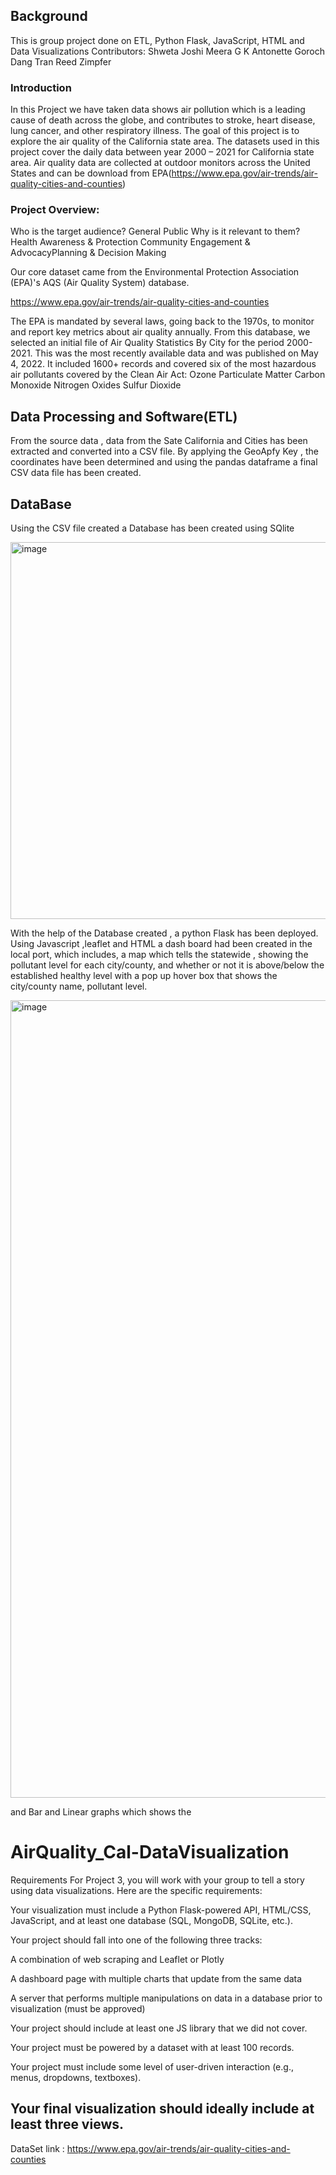 ## Background

This is group project done on ETL, Python Flask, JavaScript, HTML and Data Visualizations
Contributors: Shweta Joshi
Meera G K
Antonette Goroch
Dang Tran
Reed Zimpfer

### Introduction

In this Project we have taken  data  shows  air pollution which  is a leading cause of death across the globe, and contributes to stroke, heart disease, lung cancer, and other respiratory illness. The goal of this project is to explore the air quality of the California state area.
The datasets used in this project cover the daily data between year 2000 – 2021 for California state area. 
Air quality data are collected at outdoor monitors across the United States and can be download from EPA(https://www.epa.gov/air-trends/air-quality-cities-and-counties)

### Project Overview:

Who is the target audience?
General Public
Why is it relevant to them?
Health Awareness & Protection
Community Engagement & AdvocacyPlanning & Decision Making


Our core dataset came from the Environmental Protection Association (EPA)'s AQS (Air Quality System) database. 

https://www.epa.gov/air-trends/air-quality-cities-and-counties

The EPA is mandated by several laws, going back to the 1970s, to monitor and report key metrics about air quality annually.
From this database, we selected an initial file of Air Quality Statistics By City for the period 2000-2021.
This was the most recently available data and was published on May 4, 2022. 
It included 1600+ records and covered six of the most hazardous air pollutants covered by the Clean Air Act:
Ozone
Particulate Matter
Carbon Monoxide
Nitrogen Oxides
Sulfur Dioxide

## Data Processing and Software(ETL)

From the source data , data from the Sate California and Cities has been extracted and converted into a CSV file. By applying the GeoApfy Key , the coordinates have been determined and using the pandas dataframe a final CSV data file has been created.

## DataBase

Using the CSV file created a Database has been created using SQlite

<img width="603" alt="image" src="https://user-images.githubusercontent.com/116701851/230516560-a68d1dd2-7181-4f0f-ade4-9a30b156140d.png">



With the help of the Database created , a python Flask has been deployed.
Using Javascript ,leaflet and HTML a dash board had been created in the local port, which includes, a map which tells the  statewide , showing the pollutant level for each city/county, and whether or not it is above/below the established healthy level with a pop up hover box that shows the city/county name, pollutant level.

<img width="1276" alt="image" src="https://user-images.githubusercontent.com/116701851/230517026-5eca9799-96a7-4cec-af9a-2449e140c696.png">



and Bar and Linear graphs which shows the 


# AirQuality_Cal-DataVisualization
Requirements
For Project 3, you will work with your group to tell a story using data visualizations. Here are the specific requirements:

Your visualization must include a Python Flask-powered API, HTML/CSS, JavaScript, and at least one database (SQL, MongoDB, SQLite, etc.).

Your project should fall into one of the following three tracks:

A combination of web scraping and Leaflet or Plotly

A dashboard page with multiple charts that update from the same data

A server that performs multiple manipulations on data in a database prior to visualization (must be approved)

Your project should include at least one JS library that we did not cover.

Your project must be powered by a dataset with at least 100 records.

Your project must include some level of user-driven interaction (e.g., menus, dropdowns, textboxes).

Your final visualization should ideally include at least three views.
------------------------------------------------------------------------------------------------------------------------------------------------------------------------------------------

DataSet link  : https://www.epa.gov/air-trends/air-quality-cities-and-counties
